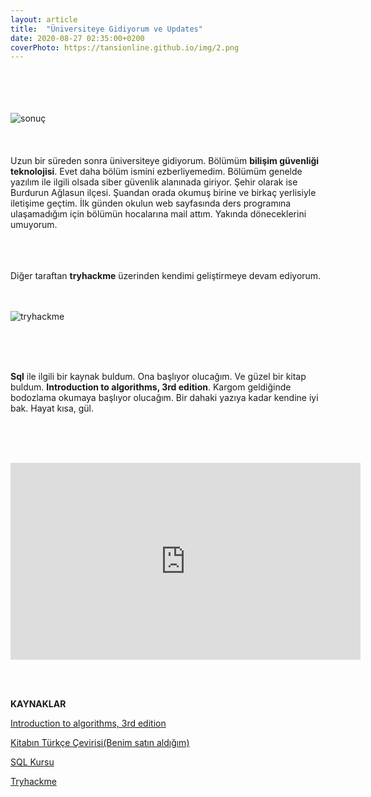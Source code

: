 ```yaml
---
layout: article
title:  "Üniversiteye Gidiyorum ve Updates"
date: 2020-08-27 02:35:00+0200
coverPhoto: https://tansionline.github.io/img/2.png
---
```


<br><br>
<br><br>
![sonuç](https://tansionline.github.io/img/1.png)
<br><br>
<br><br>
Uzun bir süreden sonra üniversiteye gidiyorum. Bölümüm **bilişim güvenliği teknolojisi**. Evet daha bölüm ismini ezberliyemedim. Bölümüm genelde yazılım ile ilgili olsada siber güvenlik alanınada giriyor. Şehir olarak ise Burdurun Ağlasun ilçesi. Şuandan orada okumuş birine ve birkaç yerlisiyle iletişime geçtim. İlk günden okulun web sayfasında ders programına ulaşamadığım için bölümün hocalarına mail attım. Yakında döneceklerini umuyorum. 
<br><br>

<br><br>
Diğer taraftan **tryhackme** üzerinden kendimi geliştirmeye devam ediyorum.
<br><br><br>

![tryhackme](https://tansionline.github.io/img/4.png)

<br><br><br>

 **Sql** ile ilgili bir kaynak buldum. Ona başlıyor olucağım. Ve güzel bir kitap buldum. **Introduction to algorithms, 3rd edition**. Kargom geldiğinde bodozlama okumaya başlıyor olucağım.  Bir dahaki yazıya kadar kendine iyi bak. Hayat kısa, gül. 

<br><br><br>

<iframe width="560" height="315" src="https://www.youtube.com/embed/2jSMXR71d6c" frameborder="0" allow="accelerometer; autoplay; encrypted-media; gyroscope; picture-in-picture" allowfullscreen>
</iframe>

<br><br>

**KAYNAKLAR**

<a href="https://edutechlearners.com/download/Introduction_to_algorithms-3rd%20Edition.pdf">Introduction to algorithms, 3rd edition </a>

<a href="http://www.palmeyayinevi.com/algorItmalara-gIrIs">Kitabın Türkçe Çevirisi(Benim satın aldığım)</a>

<a href="https://www.khanacademy.org/computing/computer-programming/sql/sql-basics/v/welcome-to-sql
">SQL Kursu</a>

[Tryhackme](https://tryhackme.com)

